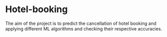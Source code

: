 # Hotel-booking
The aim of the project is to predict the cancellation of hotel booking and applying  different ML algorithms and checking their respective accuracies.
